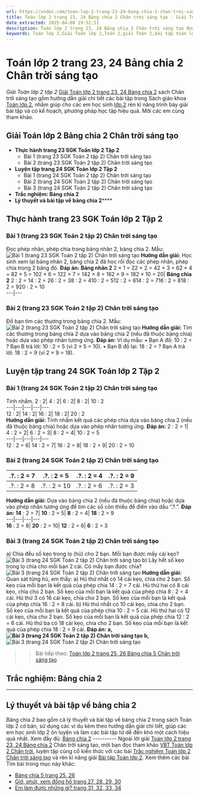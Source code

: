 ```yaml
---
url: https://vndoc.com/toan-lop-2-trang-23-24-bang-chia-2-chan-troi-sang-tao-257555
title: Toán lớp 2 trang 23, 24 Bảng chia 2 Chân trời sáng tạo - Giải Toán lớp 2 tập 2 - VnDoc.com
date_extracted: 2025-04-08 19:52:51
description: Toán lớp 2 trang 23, 24 Bảng chia 2 Chân trời sáng tạo được biên soạn với hướng dẫn chi tiết lời giải giúp cho các em học sinh tham khảo, ôn tập, củng cố kỹ năng giải Toán 2 sách Chân trời sáng tạo
keywords: Toán lớp 2,Giải Toán lớp 2,Toán 2,giải Toán 2,bài tập toán lớp 2,toan lop 2,toán lớp 2 tập 2,toán 2 tập 2,học toán lớp 2,toán lớp 2 sách Chân trời,toán lớp 2 chân trời sáng tạo,Sách giáo khoa lớp 2 Chân trời sáng tạo,Toán lớp 2 trang 23 chân trời sáng tạo,Toán lớp 2 trang 24 chân trời sáng tạo tập 2,Toán lớp 2 trang 23 tập 2,Giải Toán lớp 2 Bảng chia 2 Chân trời sáng tạo
---
```


# Toán lớp 2 trang 23, 24 Bảng chia 2 Chân trời sáng tạo
 _Giải Toán lớp 2 tập 2_
[Giải Toán lớp 2 trang 23, 24 Bảng chia 2](<https://vndoc.com/toan-lop-2-trang-23-24-bang-chia-2-chan-troi-sang-tao-257555>) sách Chân trời sáng tạo gồm hướng dẫn giải chi tiết các bài tập trong Sách giáo khoa [Toán lớp 2](<https://vndoc.com/toan-lop2> "Toán lớp 2"), nhằm giúp cho các em học sinh [lớp 2](<https://vndoc.com/tai-lieu-hoc-tap-lop2>) rèn kĩ năng trình bày giải bài tập và có kế hoạch, phương pháp học tập hiệu quả. Mời các em cùng tham khảo.
## **Giải Toán lớp 2 Bảng chia 2 Chân trời sáng tạo**
  * **Thực hành trang 23 SGK Toán lớp 2 Tập 2**
    * Bài 1 \(trang 23 SGK Toán 2 tập 2\) Chân trời sáng tạo
    * Bài 2 \(trang 23 SGK Toán 2 tập 2\) Chân trời sáng tạo
  * **Luyện tập trang 24 SGK Toán lớp 2 Tập 2**
    * Bài 1 \(trang 24 SGK Toán 2 tập 2\) Chân trời sáng tạo
    * Bài 2 \(trang 24 SGK Toán 2 tập 2\) Chân trời sáng tạo
    * Bài 3 \(trang 24 SGK Toán 2 tập 2\) Chân trời sáng tạo
  * **Trắc nghiệm: Bảng chia 2**
  * **Lý thuyết và bài tập về bảng chia 2******

## **Thực hành trang 23 SGK Toán lớp 2 Tập 2**
### Bài 1 \(trang 23 SGK Toán 2 tập 2\) Chân trời sáng tạo
Đọc phép nhân, phép chia trong bảng nhân 2, bảng chia 2.
Mẫu:
![Bài 1 \(trang 23 SGK Toán 2 tập 2\) Chân trời sáng tạo](https://i.vdoc.vn/data/image/2022/02/27/toan-2-21.jpg)
**Hướng dẫn giải:**
Học sinh xem lại bảng nhân 2, bảng chia 2 đã học rồi đọc các phép nhân, phép chia trong 2 bảng đó.
**Đáp án:**
**Bảng nhân 2** 2 × 1 = 22 × 2 = 42 × 3 = 62 × 4 = 82 × 5 = 102 × 6 = 122 × 7 = 142 × 8 = 162 × 9 = 182 × 10 = 20| **Bảng chia 2** 2 : 2 = 14 : 2 = 26 : 2 = 38 : 2 = 410 : 2 = 512 : 2 = 614 : 2 = 716 : 2 = 818 : 2 = 920 : 2 = 10  
---|---  
### Bài 2 \(trang 23 SGK Toán 2 tập 2\) Chân trời sáng tạo
Đố bạn tìm các thương trong bảng chia 2.
Mẫu:
![Bài 2 \(trang 23 SGK Toán 2 tập 2\) Chân trời sáng tạo](https://i.vdoc.vn/data/image/2022/02/27/toan-2-22.jpg)
**Hướng dẫn giải:**
Tìm các thương trong bảng chia 2 dựa vào bảng chia 2 \(nếu đã thuộc bảng chia\) hoặc dựa vào phép nhân tương ứng.
**Đáp án:**
Ví dụ mẫu:
• Bạn A đố: 10 : 2 = ?
Bạn B trả lời: 10 : 2 = 5 \(vì 2 × 5 = 10\).
• Bạn B đố lại: 18 : 2 = ?
Bạn A trả lời: 18 : 2 = 9 \(vì 2 × 9 = 18\).
## **Luyện tập trang 24 SGK Toán lớp 2 Tập 2**
### Bài 1 \(trang 24 SGK Toán 2 tập 2\) Chân trời sáng tạo
Tính nhẩm.
2 : 2| 4 : 2| 6 : 2| 8 : 2| 10 : 2  
---|---|---|---|---  
12 : 2| 14 : 2| 16 : 2| 18 : 2| 20 : 2  
**Hướng dẫn giải:**
Tính nhẩm kết quả các phép chia dựa vào bảng chia 2 \(nếu đã thuộc bảng chia\) hoặc dựa vào phép nhân tương ứng.
**Đáp án:**
2 : 2 = 1| 4 : 2 = 2| 6 : 2 = 3| 8 : 2 = 4| 10 : 2 = 5  
---|---|---|---|---  
12 : 2 = 6| 14 : 2 = 7| 16 : 2 = 8| 18 : 2 = 9| 20 : 2 = 10  
### Bài 2 \(trang 24 SGK Toán 2 tập 2\) Chân trời sáng tạo
.?. : 2 = 7| .?. : 2 = 5| .?. : 2 = 4| .?. : 2 = 9  
---|---|---|---  
.?. : 2 = 8| .?. : 2 = 10| .?. : 2 = 6| .?. : 2 = 3  
**Hướng dẫn giải:**
Dựa vào bảng chia 2 \(nếu đã thuộc bảng chia\) hoặc dựa vào phép nhân tương ứng để tìm các số còn thiếu để điền vào dấu “.?.”.
**Đáp án:**
**14** : 2 = 7| **10** : 2 = 5| **8** : 2 = 4| **18** : 2 = 9  
---|---|---|---  
**16** : 2 = 8| **20** : 2 = 10| **12** : 2 = 6| **6** : 2 = 3  
### Bài 3 \(trang 24 SGK Toán 2 tập 2\) Chân trời sáng tạo
a\) Chia đều số kẹo trong lọ \(hũ\) cho 2 bạn. Mỗi bạn được mấy cái kẹo?
![Bài 3 \(trang 24 SGK Toán 2 tập 2\) Chân trời sáng tạo](https://i.vdoc.vn/data/image/2022/02/27/toan-2-23.jpg)
b\) Lấy hết số kẹo trong lọ chia cho mỗi bạn 2 cái. Có mấy bạn được chia?
![Bài 3 \(trang 24 SGK Toán 2 tập 2\) Chân trời sáng tạo](https://i.vdoc.vn/data/image/2022/02/27/toan-2-24.jpg)
**Hướng dẫn giải:**
Quan sát từng hũ, em thấy:
a\) Hũ thứ nhất có 14 cái kẹo, chia cho 2 bạn. Số kẹo của mỗi bạn là kết quả của phép chia 14 : 2 = 7 cái.
Hũ thứ hai có 8 cái kẹo, chia cho 2 bạn. Số kẹo của mỗi bạn là kết quả của phép chia 8 : 2 = 4 cái.
Hũ thứ 3 có 16 cái kẹo, chia cho 2 bạn. Số kẹo của mỗi bạn là kết quả của phép chia 16 : 2 = 8 cái.
b\) Hũ thứ nhất có 10 cái kẹo, chia cho 2 bạn. Số kẹo của mỗi bạn là kết quả của phép chia 10 : 2 = 5 cái.
Hũ thứ hai có 12 cái kẹo, chia cho 2 bạn. Số kẹo của mỗi bạn là kết quả của phép chia 12 : 2 = 6 cái.
Hũ thứ ba có 18 cái kẹo, chia cho 2 bạn. Số kẹo của mỗi bạn là kết quả của phép chia 18 : 2 = 9 cái.
**Đáp án:**
**a,**
**![Bài 3 \(trang 24 SGK Toán 2 tập 2\) Chân trời sáng tạo](https://i.vdoc.vn/data/image/2022/02/27/bang-chia-2-trang-23-24-5.png)**
**b,**
![Bài 3 \(trang 24 SGK Toán 2 tập 2\) Chân trời sáng tạo](https://i.vdoc.vn/data/image/2022/02/27/toan-2-25.jpg)
>> Bài tiếp theo: [Toán lớp 2 trang 25, 26 Bảng chia 5 Chân trời sáng tạo](<https://vndoc.com/toan-lop-2-trang-25-26-bang-chia-5-chan-troi-sang-tao-257557>)
## **Trắc nghiệm: Bảng chia 2**
****
## Lý thuyết và bài tập về bảng chia 2
Bảng chia 2 bao gồm cả lý thuyết và bài tập về bảng chia 2 trong sách Toán lớp 2 cơ bản, sử dụng các ví dụ kèm theo hướng dẫn giải chi tiết, giúp các em học sinh lớp 2 ôn luyện và làm các bài tập từ dễ đến khó một cách hiệu quả nhất.
Xem đầy đủ: [Bảng chia 2](<https://vndoc.com/bang-chia-2-205135>)
\----------
Ngoài lời giải [Toán lớp 2 trang 23, 24 Bảng chia 2](<https://vndoc.com/toan-lop-2-trang-23-24-bang-chia-2-chan-troi-sang-tao-257555>) Chân trời sáng tạo, mời bạn đọc tham khảo [VBT Toán lớp 2 Chân trời](<https://vndoc.com/vo-bai-tap-toan-lop-2-chan-troi-sang-tao> "VBT Toán lớp 2 Chân trời"), luyện tập củng cố kiến thức với các bài [Trắc nghiệm Toán lớp 2 Chân trời sáng tạo](<https://vndoc.com/trac-nghiem-toan-lop-2-chan-troi-sang-tao> "Trắc nghiệm Toán lớp 2 Chân trời sáng tạo") và rèn kĩ năng giải [Bài tập Toán lớp 2](<https://vndoc.com/bai-tap-toan-lop2> "Bài tập Toán lớp 2").
Xem thêm các bài Tìm bài trong mục này khác:
  * [Bảng chia 5 trang 25, 26](</toan-lop-2-trang-25-26-bang-chia-5-chan-troi-sang-tao-257557>)
  * [Giờ, phút, xem đồng hồ trang 27, 28, 29, 30](</toan-lop-2-trang-27-28-29-30-gio-phut-xem-dong-ho-chan-troi-sang-tao-257559>)
  * [Em làm được những gì? trang 31, 32, 33, 34](</toan-lop-2-trang-31-32-33-34-em-lam-duoc-nhung-gi-chan-troi-sang-tao-257649>)

